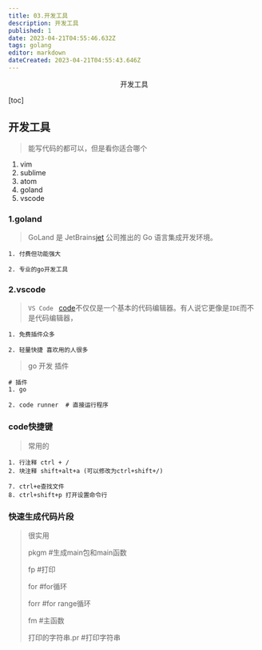 ```yaml
---
title: 03.开发工具
description: 开发工具
published: 1
date: 2023-04-21T04:55:46.632Z
tags: golang
editor: markdown
dateCreated: 2023-04-21T04:55:43.646Z
---
```


<center>开发工具</center>



[toc]







## 开发工具

> 能写代码的都可以，但是看你适合哪个

1. vim
2. sublime
3. atom
4. goland
5. vscode



### 1.goland

> GoLand 是 JetBrains[jet](https://www.jetbrains.com/) 公司推出的 Go 语言集成开发环境。



```shell
1. 付费但功能强大

2. 专业的go开发工具
```







### 2.vscode

> `VS Code ` [code](https://code.visualstudio.com/)不仅仅是一个基本的代码编辑器。有人说它更像是`IDE`而不是代码编辑器，



```shell
1. 免费插件众多

2. 轻量快捷 喜欢用的人很多
```



> go 开发 插件

```shell
# 插件
1. go  

2. code runner  # 直接运行程序

```





### code快捷键

> 常用的

```shell
1. 行注释 ctrl + /
2. 块注释 shift+alt+a (可以修改为ctrl+shift+/)

7. ctrl+e查找文件
8. ctrl+shift+p 打开设置命令行
```



### 快速生成代码片段

> 很实用
>
> pkgm #生成main包和main函数
>
> fp #打印
>
> for #for循环
>
> forr #for range循环
>
> fm #主函数
>
> 打印的字符串.pr #打印字符串















